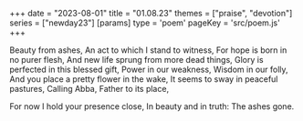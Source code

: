 +++
date = "2023-08-01"
title = "01.08.23"
themes = ["praise", "devotion"]
series = ["newday23"]
[params]
  type = 'poem'
  pageKey = 'src/poem.js'
+++

Beauty from ashes,
An act to which I stand to witness,
For hope is born in no purer flesh,
And new life sprung from more dead things,
Glory is perfected in this blessed gift,
Power in our weakness,
Wisdom in our folly,
And you place a pretty flower in the wake,
It seems to sway in peaceful pastures,
Calling Abba, Father to its place,

For now I hold your presence close,
In beauty and in truth:
The ashes gone.
